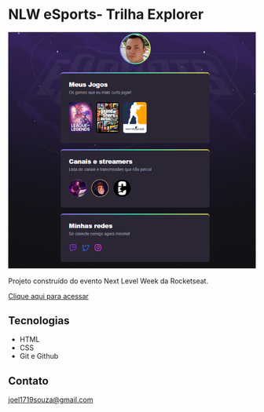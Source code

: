# NLW eSports- Trilha Explorer

![Preview](.github/preview.png)

Projeto construído do evento Next Level Week da Rocketseat.

[Clique aqui para acessar](https://joelcsouza.github.io/NLW_ROCKETSEAT/)

## Tecnologias

- HTML
- CSS
- Git e Github

## Contato
joel1719souza@gmail.com